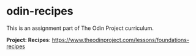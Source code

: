 # odin-recipes

This is an assignment part of The Odin Project curriculum.

**Project: Recipes**: https://www.theodinproject.com/lessons/foundations-recipes
